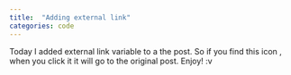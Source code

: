 ```yaml
---
title:  "Adding external link"
categories: code
---
```


Today I added external link variable to a the post. So if you find this icon <i class="fa fa-external-link" aria-hidden="true"></i>, when you click it it will go to the original post. Enjoy! :v
